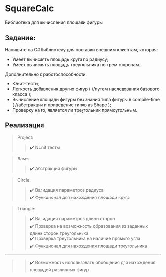 # SquareCalc

Библиотека для вычисления площади фигуры

## Задание:

Напишите на C# библиотеку для поставки внешним клиентам, которая:
- Умеет вычислять площадь круга по радиусу;
- Умеет вычислять площадь треугольника по трем сторонам.

Дополнительно к работоспособности:
- Юнит-тесты;
- Легкость добавления других фигур ( //путем наследования базового класса );
- Вычисление площади фигуры без знания типа фигуры в compile-time ( //абстракция и приведение типов as Shape );
- Проверку на то, является ли треугольник прямоугольным.

## Реализация

> Project:
>> :heavy_check_mark: NUnit тесты

> Base:
>> :heavy_check_mark: Абстракция фигуры

> Circle:
>> :heavy_check_mark: Валидация параметров радиуса\
>> :heavy_check_mark: Функционал для нахождения площади круга 

> Triangle:
>> :heavy_check_mark: Валидация параметров длинн сторон\
>> :heavy_check_mark: Проверка на возможность образования из заданных длинн сторон треугольника\
>> :heavy_check_mark: Проверка треугольника на наличие прямого угла\
>> :heavy_check_mark: Функционал для нахождения площади треугольника
---
>> :heavy_check_mark: Возможность использовать обобщения для нахождения площадей различных фигур
